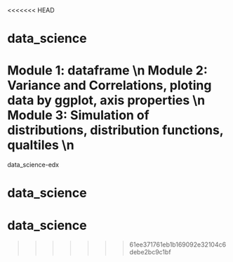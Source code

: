<<<<<<< HEAD
# data_science

Module 1: dataframe \n
Module 2: Variance and Correlations, ploting data by ggplot, axis properties \n
Module 3: Simulation of distributions, distribution functions, qualtiles \n
=======
data_science-edx
# data_science
# data_science
>>>>>>> 61ee371761eb1b169092e32104c6debe2bc9c1bf
